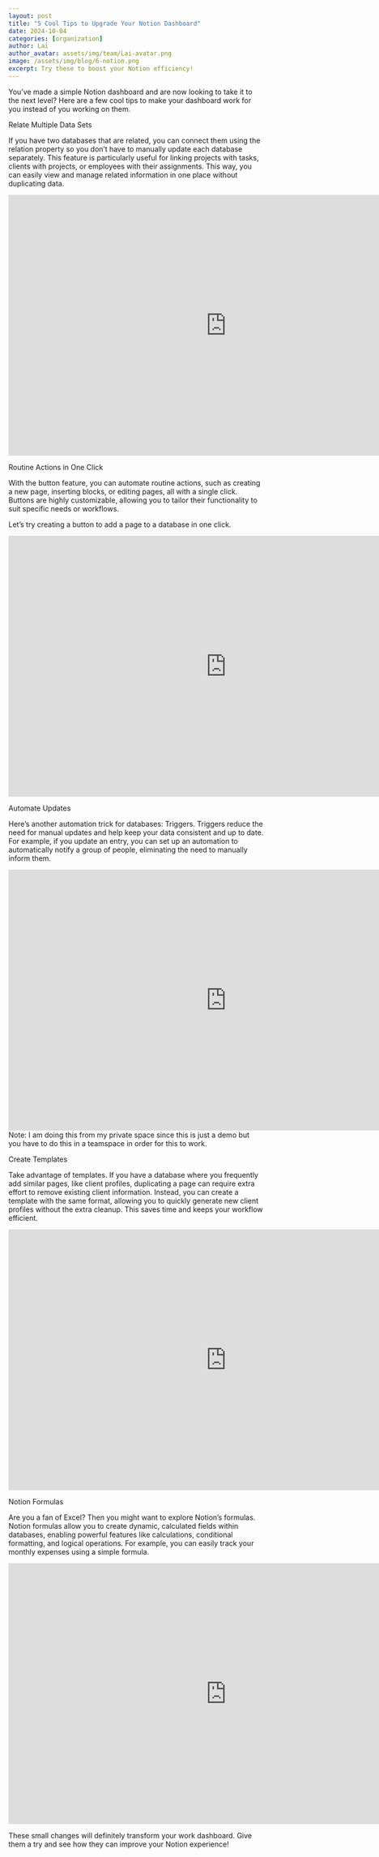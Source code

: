```yaml
---
layout: post
title: "5 Cool Tips to Upgrade Your Notion Dashboard"
date: 2024-10-04
categories: [organization]
author: Lai
author_avatar: assets/img/team/Lai-avatar.png
image: /assets/img/blog/6-notion.png
excerpt: Try these to boost your Notion efficiency!
---
```


You’ve made a simple Notion dashboard and are now looking to take it to the next level? Here are a few cool tips to make your dashboard work for you instead of you working on them.


Relate Multiple Data Sets

If you have two databases that are related, you can connect them using the relation property so you don’t have to manually update each database separately. This feature is particularly useful for linking projects with tasks, clients with projects, or employees with their assignments. This way, you can easily view and manage related information in one place without duplicating data.

<iframe title="Relation" width="860" height="515" src="https://peertube-gftks-u25423.vm.elestio.app/videos/embed/7240c82e-41e5-4a11-9bcc-b04d3eb1dc90" frameborder="0" allowfullscreen="" sandbox="allow-same-origin allow-scripts allow-popups"></iframe>

Routine Actions in One Click

With the button feature, you can automate routine actions, such as creating a new page, inserting blocks, or editing pages, all with a single click. Buttons are highly customizable, allowing you to tailor their functionality to suit specific needs or workflows.

Let’s try creating a button to add a page to a database in one click.

<iframe title="Button" width="860" height="515" src="https://peertube-gftks-u25423.vm.elestio.app/videos/embed/29808046-2283-49fe-8261-f1e1644a1c5a" frameborder="0" allowfullscreen="" sandbox="allow-same-origin allow-scripts allow-popups"></iframe>

Automate Updates

Here’s another automation trick for databases: Triggers. Triggers reduce the need for manual updates and help keep your data consistent and up to date. For example, if you update an entry, you can set up an automation to automatically notify a group of people, eliminating the need to manually inform them.

<iframe title="Trigger" width="860" height="515" src="https://peertube-gftks-u25423.vm.elestio.app/videos/embed/9b65d5f6-8bf8-4da2-b06f-5ac10f09b09c" frameborder="0" allowfullscreen="" sandbox="allow-same-origin allow-scripts allow-popups"></iframe>
Note:  I am doing this from my private space since this is just a demo but you have to do this in a teamspace in order for this to work.

Create Templates

Take advantage of templates. If you have a database where you frequently add similar pages, like client profiles, duplicating a page can require extra effort to remove existing client information. Instead, you can create a template with the same format, allowing you to quickly generate new client profiles without the extra cleanup. This saves time and keeps your workflow efficient.

<iframe title="Template" width="860" height="515" src="https://peertube-gftks-u25423.vm.elestio.app/videos/embed/d0da4a35-694d-47ec-a6b6-fb0e58a42b57" frameborder="0" allowfullscreen="" sandbox="allow-same-origin allow-scripts allow-popups"></iframe>

Notion Formulas

Are you a fan of Excel? Then you might want to explore Notion’s formulas. Notion formulas allow you to create dynamic, calculated fields within databases, enabling powerful features like calculations, conditional formatting, and logical operations. For example, you can easily track your monthly expenses using a simple formula.

<iframe title="Formula" width="860" height="515" src="https://peertube-gftks-u25423.vm.elestio.app/videos/embed/caa9f21a-e44c-4937-a55a-d1031f2db41d" frameborder="0" allowfullscreen="" sandbox="allow-same-origin allow-scripts allow-popups"></iframe>

These small changes will definitely transform your work dashboard. Give them a try and see how they can improve your Notion experience!